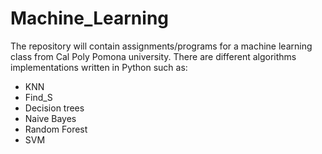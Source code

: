 # Machine_Learning
The repository will contain assignments/programs for a machine learning class from Cal Poly Pomona university.
There are different algorithms implementations written in Python such as:
- KNN
- Find_S
- Decision trees
- Naive Bayes
- Random Forest
- SVM

